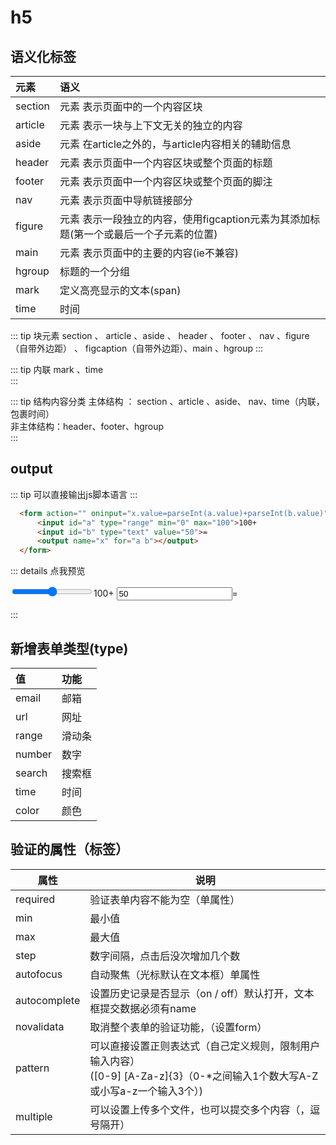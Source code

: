 
# h5

##  语义化标签
| 元素 | 语义 |
| :--- | :--- |
| section | 元素 表示页面中的一个内容区块 |
| article | 元素 表示一块与上下文无关的独立的内容 |
| aside | 元素 在article之外的，与article内容相关的辅助信息 |
| header | 元素 表示页面中一个内容区块或整个页面的标题 |
| footer | 元素 表示页面中一个内容区块或整个页面的脚注 |
| nav | 元素 表示页面中导航链接部分 |
| figure | 元素 表示一段独立的内容，使用figcaption元素为其添加标题(第一个或最后一个子元素的位置) |
| main | 元素 表示页面中的主要的内容(ie不兼容) |
| hgroup | 标题的一个分组 |
| mark | 定义高亮显示的文本(span) |
| time | 时间 |

::: tip 块元素
  section  、  article  、aside  、 header 、 footer 、 nav 、figure（自带外边距） 、 figcaption（自带外边距）、main 、hgroup 
:::

::: tip 内联
  mark 、time <br>
:::

::: tip 结构内容分类
  主体结构 ：  section 、article  、aside、 nav、time（内联，包裹时间）<br>
  非主体结构：header、footer、hgroup  <br>
:::





## output
::: tip
  可以直接输出js脚本语言
:::

```html
  <form action="" oninput="x.value=parseInt(a.value)+parseInt(b.value)">
      <input id="a" type="range" min="0" max="100">100+
      <input id="b" type="text" value="50">=
      <output name="x" for="a b"></output>
  </form>
```

::: details 点我预览
<form action="" oninput="x.value=parseInt(a.value)+parseInt(b.value)">
  <input id="a" type="range" min="0" max="100">100+
  <input id="b" type="text" value="50">=
  <output name="x" for="a b"></output>
</form>
:::


## 新增表单类型(type)
| 值 | 功能 |
| :--- | :--- |
| email | 邮箱 |
| url | 网址 |
| range | 滑动条 |
| number | 数字 |
| search | 搜索框 |
| time | 时间 |
| color | 颜色 |


## 验证的属性（标签）
| 属性 | 说明 |
| --- | --- |
| required | 验证表单内容不能为空（单属性） |
| min | 最小值 |
| max | 最大值 |
| step | 数字间隔，点击后没次增加几个数 |
| autofocus | 自动聚焦（光标默认在文本框）单属性 |
| autocomplete | 设置历史记录是否显示（on / off）默认打开，文本框提交数据必须有name |
| novalidata | 取消整个表单的验证功能，（设置form） |
| pattern | 可以直接设置正则表达式（自己定义规则，限制用户输入内容）<br>([0-9] [A-Za-z]{3}（0-*之间输入1个数大写A-Z或小写a-z一个输入3个）) |
| multiple | 可以设置上传多个文件，也可以提交多个内容（，逗号隔开） |





